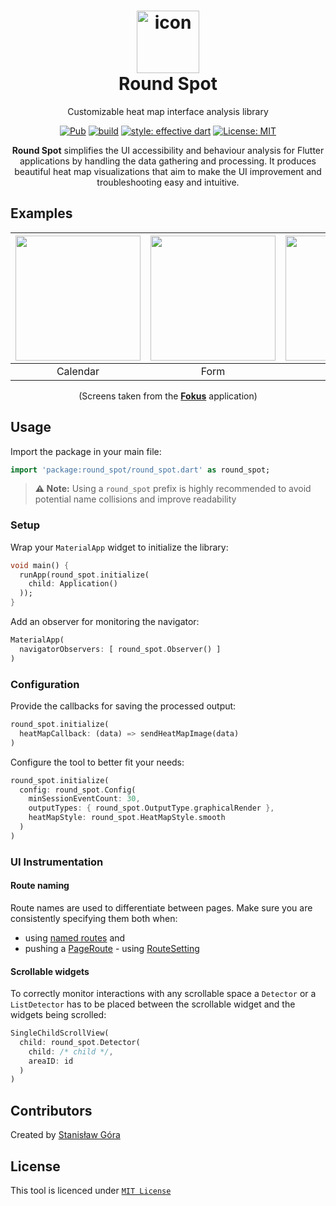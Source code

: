 # <div align="center"><img src="https://raw.githubusercontent.com/stasgora/round-spot/master/assets/logo.png" alt="icon" width="100"><br> Round Spot</div>

<div align="center">
  Customizable heat map interface analysis library
  
  
  <a href="https://pub.dev/packages/round_spot"><img src="https://img.shields.io/pub/v/round_spot.svg?color=blueviolet" alt="Pub"></a>
  <a href="https://github.com/stasgora/round-spot/actions"><img src="https://github.com/stasgora/round-spot/workflows/build/badge.svg" alt="build"></a>
  <a href="https://github.com/tenhobi/effective_dart"><img src="https://img.shields.io/badge/style-effective_dart-40c4ff.svg" alt="style: effective dart"></a>
  <a href="https://github.com/stasgora/round-spot/blob/master/LICENSE"><img src="https://img.shields.io/badge/license-MIT-blue.svg" alt="License: MIT"></a>

**Round Spot** simplifies the UI accessibility and behaviour analysis for Flutter applications by handling the data gathering and processing.
It produces beautiful heat map visualizations that aim to make the UI improvement and troubleshooting easy and intuitive.
</div>

## Examples

<div align="center">

| <img src="https://raw.githubusercontent.com/stasgora/round-spot/master/assets/screens/calendar.png" width=200 /> | <img src="https://raw.githubusercontent.com/stasgora/round-spot/master/assets/screens/form.png" width=200 /> | <img src="https://raw.githubusercontent.com/stasgora/round-spot/master/assets/screens/panel.png" width=200 /> | <img src="https://raw.githubusercontent.com/stasgora/round-spot/master/assets/screens/rating.png" width=200 /> |
| :--------------------: | :--------------------: | :--------------------------: | :-------------------: |
|        Calendar        |         Form           |            Panel             |         Cards         |

(Screens taken from the **[Fokus](https://github.com/fokus-team/fokus)** application)
</div>

## Usage
Import the package in your main file:
```dart
import 'package:round_spot/round_spot.dart' as round_spot;
```
> **⚠️ Note:** Using a `round_spot` prefix is highly recommended to avoid potential name collisions and improve readability

### Setup
Wrap your `MaterialApp` widget to initialize the library:
```dart
void main() {
  runApp(round_spot.initialize(
    child: Application()
  ));
}
```
Add an observer for monitoring the navigator:
```dart
MaterialApp(
  navigatorObservers: [ round_spot.Observer() ]
)
```

### Configuration
Provide the callbacks for saving the processed output:
```dart
round_spot.initialize(
  heatMapCallback: (data) => sendHeatMapImage(data)
)
```
Configure the tool to better fit your needs:
```dart
round_spot.initialize(
  config: round_spot.Config(
    minSessionEventCount: 30,
    outputTypes: { round_spot.OutputType.graphicalRender },
    heatMapStyle: round_spot.HeatMapStyle.smooth
  )
)
```
### UI Instrumentation

#### Route naming
Route names are used to differentiate between pages.
Make sure you are consistently specifying them both when:
- using [named routes](https://flutter.dev/docs/cookbook/navigation/named-routes) and
- pushing a [PageRoute](https://api.flutter.dev/flutter/widgets/PageRoute-class.html) - 
using [RouteSetting](https://api.flutter.dev/flutter/widgets/RouteSettings-class.html)

#### Scrollable widgets
To correctly monitor interactions with any scrollable space a `Detector` or a `ListDetector` 
has to be placed between the scrollable widget and the widgets being scrolled:
```dart
SingleChildScrollView(
  child: round_spot.Detector(
    child: /* child */,
    areaID: id
  )
)
```

## Contributors
Created by [Stanisław Góra](https://github.com/stasgora/)

## License
This tool is licenced under [`MIT License`](https://github.com/stasgora/round-spot/blob/master/LICENSE)
